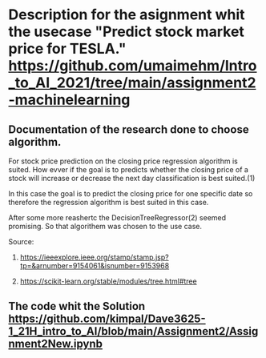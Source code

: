 # Description for the asignment whit the usecase "Predict stock market price for TESLA." https://github.com/umaimehm/Intro_to_AI_2021/tree/main/assignment2-machinelearning

## Documentation of the research done to choose algorithm.
For stock price prediction on the closing price regression algorithm is suited. 
How evver if the goal is to predicts whether the closing price of a stock will increase or decrease the next day classification is best suited.(1)

In this case the goal is to predict the closing price for one specific date so therefore the regression algorithm is best suited in this case.

After some more reashertc the DecisionTreeRegressor(2) seemed promising. So that algorithem was chosen to the use case.


Source: 

1. https://ieeexplore.ieee.org/stamp/stamp.jsp?tp=&arnumber=9154061&isnumber=9153968

2. https://scikit-learn.org/stable/modules/tree.html#tree

## The code whit the Solution https://github.com/kimpal/Dave3625-1_21H_intro_to_AI/blob/main/Assignment2/Assignment2New.ipynb
